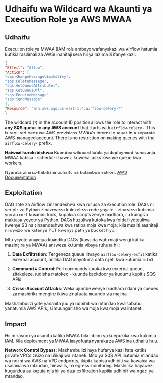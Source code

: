 # Udhaifu wa Wildcard wa Akaunti ya Execution Role ya AWS MWAA

## Udhaifu

Execution role ya MWAA (IAM role ambayo wafanyakazi wa Airflow hutumia kufikia rasilimali za AWS) inahitaji sera hii ya lazima ili ifanye kazi:
```json
{
"Effect": "Allow",
"Action": [
"sqs:ChangeMessageVisibility",
"sqs:DeleteMessage",
"sqs:GetQueueAttributes",
"sqs:GetQueueUrl",
"sqs:ReceiveMessage",
"sqs:SendMessage"
],
"Resource": "arn:aws:sqs:us-east-1:*:airflow-celery-*"
}
```
The wildcard (`*`) in the account ID position allows the role to interact with **any SQS queue in any AWS account** that starts with `airflow-celery-`. This is required because AWS provisions MWAA's internal queues in a separate AWS-managed account. There is no restriction on making queues with the `airflow-celery-` prefix.

**Haiwezi kurekebishwa:** Kuondoa wildcard kabla ya deployment kunavunja MWAA kabisa - scheduler hawezi kuweka tasks kwenye queue kwa workers.

Nyaraka zinazo-thibitisha udhaifu na kutambua vektori: [AWS Documentation](https://docs.aws.amazon.com/mwaa/latest/userguide/mwaa-create-role.html)

## Exploitation

DAG zote za Airflow zinaendeshwa kwa ruhusa za execution role. DAGs ni scripts za Python zinazoweza kutekeleza code yoyote - zinaweza kutumia `yum` au `curl` kusanidi tools, kupakua scripts zenye madhara, au kuingiza maktaba yoyote ya Python. DAGs huzuliwa kutoka kwa folda iliyoteuliwa kwenye S3 na zinaendeshwa kwa ratiba moja kwa moja; kila msaliti anahitaji ni uwezo wa kufanya PUT kwenye path ya bucket hiyo.

Mtu yeyote anayejua kuandika DAGs (kawaida watumiaji wengi katika mazingira ya MWAA) anaweza kutumia vibaya ruhusa hii:

1. **Data Exfiltration**: Tengeneza queue iitwayo `airflow-celery-exfil` katika external account, andika DAG inayotuma data nyeti kwa kutumia `boto3`

2. **Command & Control**: Poll commands kutoka kwa external queue, zitekeleze, rudisha matokeo - kuunda backdoor ya kudumu kupitia SQS APIs

3. **Cross-Account Attacks**: Weka ujumbe wenye madhara ndani ya queues za mashirika mengine ikiwa zinafuata muundo wa majina

Mashambulizi yote yanapita juu ya udhibiti wa mtandao kwa sababu yanatumia AWS APIs, si muunganisho wa moja kwa moja wa intaneti.

## Impact

Hii ni kasoro ya usanifu katika MWAA bila mbinu ya kuepukika kwa kutumia IAM. Kila deployment ya MWAA inayofuata nyaraka za AWS ina udhaifu huu.

**Network Control Bypass:** Mashambulizi haya hufanya kazi hata katika private VPCs zisizo na ufikaji wa intaneti. Mito ya SQS API inatumia mtandao wa ndani wa AWS na VPC endpoints, ikipita kabisa udhibiti wa kawaida wa usalama wa mtandao, firewalls, na egress monitoring. Mashirika hayawezi kugundua au kuzuia njia hii ya data exfiltration kupitia udhibiti wa ngazi ya mtandao.
